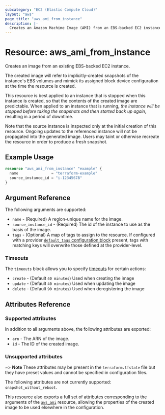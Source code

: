 ```yaml
---
subcategory: "EC2 (Elastic Compute Cloud)"
layout: "aws"
page_title: "aws_ami_from_instance"
description: |-
  Creates an Amazon Machine Image (AMI) from an EBS-backed EC2 instance.
---
```


# Resource: aws_ami_from_instance

Creates an image from an existing EBS-backed EC2 instance.

The created image will refer to implicitly-created snapshots of the instance's
EBS volumes and mimick its assigned block device configuration at the time
the resource is created.

This resource is best applied to an instance that is stopped when this instance
is created, so that the contents of the created image are predictable. When
applied to an instance that is running, *the instance will be stopped before taking
the snapshots and then started back up again*, resulting in a period of
downtime.

Note that the source instance is inspected only at the initial creation of this
resource. Ongoing updates to the referenced instance will not be propagated into
the generated image. Users may taint or otherwise recreate the resource in order
to produce a fresh snapshot.

## Example Usage

```terraform
resource "aws_ami_from_instance" "example" {
  name               = "terraform-example"
  source_instance_id = "i-12345678"
}
```

## Argument Reference

The following arguments are supported:

* `name` - (Required) A region-unique name for the image.
* `source_instance_id` - (Required) The id of the instance to use as the basis of the image.
* `tags` - (Optional) A map of tags to assign to the resource. If configured with a provider [`default_tags` configuration block][default-tags] present, tags with matching keys will overwrite those defined at the provider-level.

### Timeouts

The `timeouts` block allows you to specify [timeouts](https://www.terraform.io/docs/configuration/blocks/resources/syntax.html#operation-timeouts) for certain actions:

* `create` - (Default `40 minutes`) Used when creating the image
* `update` - (Default `40 minutes`) Used when updating the image
* `delete` - (Default `90 minutes`) Used when deregistering the image

## Attributes Reference

### Supported attributes

In addition to all arguments above, the following attributes are exported:

* `arn` - The ARN of the image.
* `id` - The ID of the created image.

### Unsupported attributes

~> **Note** These attributes may be present in the `terraform.tfstate` file but they have preset values and cannot be specified in configuration files.

The following attributes are not currently supported: `snapshot_without_reboot`.

This resource also exports a full set of attributes corresponding to the arguments of the
[`aws_ami`][tf-ami] resource, allowing the properties of the created image to be used elsewhere in the
configuration.

[default-tags]: https://www.terraform.io/docs/providers/aws/index.html#default_tags-configuration-block
[tf-ami]: ami.html
